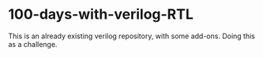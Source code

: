 # 100-days-with-verilog-RTL
This is an already existing verilog repository, with some add-ons. Doing this as a challenge.
